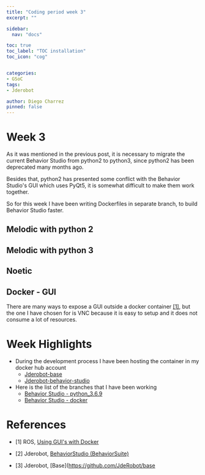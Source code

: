```yaml
---
title: "Coding period week 3"
excerpt: ""

sidebar:
  nav: "docs"

toc: true
toc_label: "TOC installation"
toc_icon: "cog"


categories:
- GSoC
tags:
- Jderobot

author: Diego Charrez
pinned: false
---
```


# Week 3

As it was mentioned in the previous post, it is necessary to migrate the current Behavior Studio from python2 to python3, since python2 has been deprecated many months ago.

Besides that, python2 has presented some conflict with the Behavior Studio's GUI which uses PyQt5, it is somewhat difficult to make them work together.

So for this week I have been writing Dockerfiles in separate branch, to build Behavior Studio faster.

## Melodic with python 2

## Melodic with python 3

## Noetic

## Docker - GUI

There are many ways to expose a GUI outside a docker container [\[1\]](http://wiki.ros.org/docker/Tutorials/GUI), but the one I have chosen for is VNC because it is easy to setup and it does not consume a lot of resources.


# Week Highlights

- During the development process I have been hosting the container in my docker hub account 
    - [Jderobot-base](https://hub.docker.com/r/uddua/jderobot-base)
    - [Jderobot-behavior-studio](https://hub.docker.com/r/uddua/jderobot-behavior-studio)
- Here is the list of the branches that I have been working
    - [Behavior Studio - python_3.6.9](https://github.com/dcharrezt/BehaviorStudio/tree/python_3.6.9)
    - [Behavior Studio - docker](https://github.com/dcharrezt/BehaviorStudio/tree/docker)

# References


* [1] ROS, [Using GUI's with Docker](http://wiki.ros.org/docker/Tutorials/GUI)

* [2] Jderobot, [BehaviorStudio (BehaviorSuite)](https://github.com/JdeRobot/BehaviorStudio/tree/reboot)

* [3] Jderobot, [Base](https://github.com/JdeRobot/base